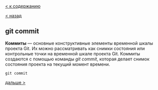 [< к содержанию](./readme.md)

[< назад](./initadd.md)


## git commit


**Коммиты** — основные конструктивные элементы временной шкалы проекта Git. Их можно рассматривать как снимки состояния или контрольные точки на временной шкале проекта Git. Коммиты создаются с помощью команды *git commit*, которая делает снимок состояния проекта на текущий момент времени.

```bash=
git commit
```

[дальше >](./clone.md)